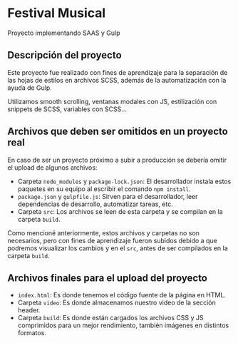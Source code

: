 # Festival Musical

Proyecto implementando SAAS y Gulp

## Descripción del proyecto

Este proyecto fue realizado con fines de aprendizaje para la separación de las hojas de estilos en archivos SCSS, 
además de la automatización con la ayuda de Gulp.

Utilizamos smooth scrolling, ventanas modales con JS, estilización con snippets de SCSS, variables con SCSS...

## Archivos que deben ser omitidos en un proyecto real

En caso de ser un proyecto próximo a subir a producción se debería omitir el upload de algunos archivos:

- Carpeta `node_modules` y `package-lock.json`: El desarrollador instala estos paquetes en su equipo al escribir el comando `npm install`.
- `package.json` y `gulpfile.js`: Sirven para el desarrollador, leer dependencias de desarrollo, automatizar tareas, etc.
- Carpeta `src`: Los archivos se leen de esta carpeta y se compilan en la carpeta `build`.

Como mencioné anteriormente, estos archivos y carpetas no son necesarios, pero con fines de aprendizaje fueron subidos debido a que podremos visualizar los cambios y en el `src`, antes de ser compilados en la carpeta `build`.

## Archivos finales para el upload del proyecto

- `index.html`: Es donde tenemos el código fuente de la página en HTML.
- Carpeta `video`: Es donde almacenamos nuestro video de la sección header.
- Carpeta `build`: Es donde están cargados los archivos CSS y JS comprimidos para un mejor rendimiento, también imágenes en distintos formatos.
